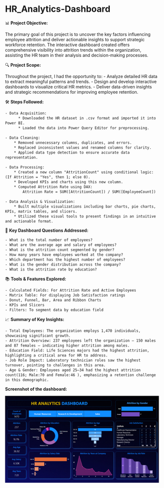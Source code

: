 # HR_Analytics-Dashboard

📊 __Project Objective:__

The primary goal of this project is to uncover the key factors influencing employee attrition and deliver actionable insights to support strategic workforce retention. The interactive dashboard created offers comprehensive visibility into attrition trends within the organization, assisting the HR team in their analysis and decision-making processes.

🔍 __Project Scope:__  

Throughout the project, I had the opportunity to:
    - Analyze detailed HR data to extract meaningful patterns and trends.
    - Design and develop interactive dashboards to visualize critical HR metrics.
    - Deliver data-driven insights and strategic recommendations for improving employee retention.

🛠️ __Steps Followed:__

    - Data Acquisition:
          * Downloaded the HR dataset in .csv format and imported it into Power BI.
          * Loaded the data into Power Query Editor for preprocessing.

    - Data Cleaning:
        * Removed unnecessary columns, duplicates, and errors.
        * Replaced inconsistent values and renamed columns for clarity.
        * Applied data type detection to ensure accurate data representation.

    - Data Processing:
        * Created a new column "AttritionCount" using conditional logic: (If Attrition = "Yes", then 1; else 0).
        * Developed KPIs and charts using this new column.
        * Computed Attrition Rate using DAX: 
            Attrition Rate = SUM([AttritionCount]) / SUM([EmployeeCount])

    - Data Analysis & Visualization:
        * Built multiple visualizations including bar charts, pie charts, KPIs, matrix tables, and slicers.
        * Utilized these visual tools to present findings in an intuitive and actionable format.

📌 __Key Dashboard Questions Addressed:__

    - What is the total number of employees?
    - What are the average age and salary of employees?
    - What is the attrition count segmented by gender?
    - How many years have employees worked at the company?
    - Which department has the highest number of employees?
    - What is the gender distribution across the company?
    - What is the attrition rate by education?

📚 __Tools & Features Explored:__

    - Calculated Fields: For Attrition Rate and Active Employees
    - Matrix Table: For displaying Job Satisfaction ratings
    - Donut, Funnel, Bar, Area and Ribbon Charts
    - KPIs and Slicers
    - Filters: To segment data by education field

📈 __Summary of Key Insights:__

    - Total Employees: The organization employs 1,470 individuals, showcasing significant growth.
    - Attrition Overview: 237 employees left the organization — 150 males and 87 females — indicating higher attrition among males.
    - Education Field: Life Sciences majors had the highest attrition, highlighting a critical area for HR to address.
    - Job Role Impact: Laboratory technician roles saw the highest turnover, pointing to challenges in this area.
    - Age & Gender: Employees aged 25–34 had the highest attrition count(116; Male:70 and Female:46 ), emphasizing a retention challenge in this demographic.

__Screenshot of the dashboard:__

![Dashboard Preview:](https://github.com/Swarnali-Saha/HR_Analytics-Dashboard/blob/main/Dashboard.png)
